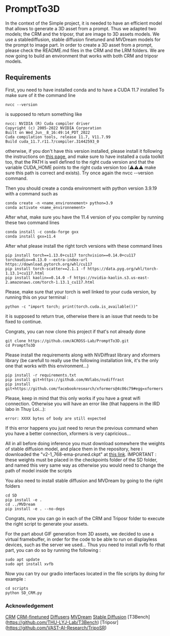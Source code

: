 # PromptTo3D
In the context of the Simple project, it is needed to have an efficient model that allows to generate a 3D asset from a prompt.
Thus we adapted two models; the CRM and the triposr, that are image to 3D assets models. We use a stablediffusion, stable diffusion finetuned and MVDream models for the prompt to image part. In order to create a 3D asset from a prompt, please check the README.md files in the CRM and the LRM folders. We are now going to build an environment that works with both CRM and triposr models. 


## Requirements

First, you need to have installed conda and to have a CUDA 11.7 installed
To make sure of it the command line 
```
nvcc --version
```
is supposed to return something like 
```
nvcc: NVIDIA (R) Cuda compiler driver
Copyright (c) 2005-2022 NVIDIA Corporation
Built on Wed_Jun__8_16:49:14_PDT_2022
Cuda compilation tools, release 11.7, V11.7.99
Build cuda_11.7.r11.7/compiler.31442593_0
```
otherwise, if you don't have this version installed, please install it following the instructions on [this page](https://developer.nvidia.com/cuda-11-7-0-download-archive), and make sure to have installed a cuda toolkit too, that the PATH is well defined to the right cuda version and that the variable CUDA_HOME points to the right cuda version too (⚠⚠⚠ make sure this path is correct and exists). Try once again the nvcc --version command.

Then you should create a conda environment with python version 3.9.19 with a command such as
```
conda create -n <name_environnement> python=3.9
conda activate <name_environnement>
```
After what, make sure you have the 11.4 version of you compiler by running these two command lines 
```
conda install -c conda-forge gxx
conda install gxx=11.4
```
 
After what please install the right torch versions with these command lines 
 
```
pip install torch==1.13.0+cu117 torchvision==0.14.0+cu117 torchaudio==0.13.0 --extra-index-url https://download.pytorch.org/whl/cu117
pip install torch-scatter==2.1.1 -f https://data.pyg.org/whl/torch-1.13.1+cu117.html
pip install kaolin==0.14.0 -f https://nvidia-kaolin.s3.us-east-2.amazonaws.com/torch-1.13.1_cu117.html
```
Please, make sure that your torch is well linked to your cuda version, by running this on your terminal :
```
python -c "import torch; print(torch.cuda.is_available())"
```
it is supposed to return true, otherwise there is an issue that needs to be fixed to continue.


Congrats, you can now clone this project if that's not already done
```
git clone https://github.com/ACROSS-Lab/PromptTo3D.git
cd PromptTo3D
```
Please install the requirements along with NVDiffrast library and xformers library (be carefull to really use the following installation link, it's the only one that works with this environment...)
```
pip install -r requirements.txt
pip install git+https://github.com/NVlabs/nvdiffrast
pip install git+https://github.com/facebookresearch/xformers@4c06c79#egg=xformers
``` 
Please, keep in mind that this only works if you have a great wifi connection. Otherwise you will have an error like (that happens in the IRD labo in Thuy Loi...):
```
error: XXXX bytes of body are still expected
```
If this error happens you just need to rerun the previous command when you have a better connection, xformers is very capricious...

All in all before doing inference you must download somewhere the weights of stable diffusion model, and place them in the repository, here i downloaded the "v2-1_768-ema-pruned.ckpt" at [this link](https://huggingface.co/stabilityai/stable-diffusion-2-1/blob/main/v2-1_768-ema-pruned.ckpt). 
IMPORTANT : these weights must be placed in the checkpoints folder of the SD folder, and named this very same way as otherwise you would need to change the path of model inside the scripts

You also need to install stable diffusion and MVDream by going to the right folders 
```
cd SD
pip install -e .
cd ../MVDream
pip install -e . --no-deps
```
Congrats, now you can go in each of the CRM and Triposr folder to execute the right script to generate your assets.

For the part about GIF generation from 3D assets, we decided to use a virtual framebuffer, in order for the code to be able to run on displayless devices, such as the server we used... Thus you need to install xvfb fo rthat part, you can do so by running the following : 

```
sudo apt update
sudo apt install xvfb
```


Now you can try our gradio interfaces located in the file scripts by doing for example :
```
cd scripts
python SD_CRM.py
```

### Acknowledgement
 [CRM](https://github.com/thu-ml/CRM) [CRM-finetuned](https://github.com/SanketDhuri/crm_3d_training) 
 [Diffusers](https://github.com/huggingface/diffusers) [MVDream](https://github.com/bytedance/MVDream)
 [Stable Diffusion](https://github.com/CompVis/stable-diffusion) [T3Bench] (https://github.com/THU-LYJ-Lab/T3Bench)
 [Triposr] (https://github.com/VAST-AI-Research/TripoSR) 
